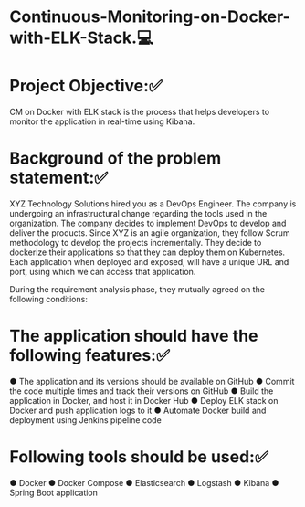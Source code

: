 # Continuous-Monitoring-on-Docker-with-ELK-Stack.💻
# Project Objective:✅

CM on Docker with ELK stack is the process that helps developers to monitor the application in real-time using Kibana.

 

# Background of the problem statement:✅

XYZ Technology Solutions hired you as a DevOps Engineer. The company is undergoing an infrastructural change regarding the tools used in the organization. The company decides to implement DevOps to develop and deliver the products. Since XYZ is an agile organization, they follow Scrum methodology to develop the projects incrementally. They decide to   dockerize their applications so that they can deploy them on Kubernetes. Each application when deployed and exposed, will have a unique URL and port, using which we can access that application. 

During the requirement analysis phase, they mutually agreed on the following conditions:

 

# The application should have the following features:✅

● The application and its versions should be available on GitHub
● Commit the code multiple times and track their versions on GitHub 
● Build the application in Docker, and host it in Docker Hub
● Deploy ELK stack on Docker and push application logs to it
● Automate Docker build and deployment using Jenkins pipeline code

 

# Following tools should be used:✅

● Docker
● Docker Compose
● Elasticsearch
● Logstash 
● Kibana
● Spring Boot application

